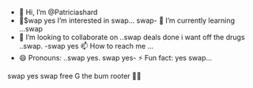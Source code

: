 - 👋 Hi, I’m @Patriciashard
- 👀$wap yes I’m interested in swap...
swap- 🌱 I’m currently learning ...swap 
- 💞️ I’m looking to collaborate on ..swap deals done i want off the drugs ..swap.
-swap yes 📫 How to reach me ...
- 😄 Pronouns: ..swap yes.
swap yes- ⚡ Fun fact: yes swap...

<!---
Patriciashard/Patriciashard is a ✨ special ✨ repository because its `README.md` (this file) appears on your GitHub profile.
You can click the Preview link to take a look at your changes.
--->
swap yes swap free G the bum rooter 🤪🐼
